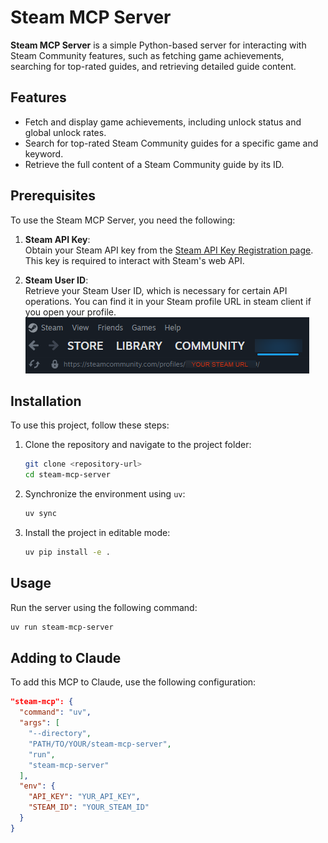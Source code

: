 # Steam MCP Server

**Steam MCP Server** is a simple Python-based server for interacting with Steam Community features, such as fetching game achievements, searching for top-rated guides, and retrieving detailed guide content.

## Features

- Fetch and display game achievements, including unlock status and global unlock rates.
- Search for top-rated Steam Community guides for a specific game and keyword.
- Retrieve the full content of a Steam Community guide by its ID.

## Prerequisites

To use the Steam MCP Server, you need the following:

1. **Steam API Key**:  
   Obtain your Steam API key from the [Steam API Key Registration page](https://steamcommunity.com/dev/apikey).  
   This key is required to interact with Steam's web API.

2. **Steam User ID**:  
   Retrieve your Steam User ID, which is necessary for certain API operations. You can find it in your Steam profile URL in steam client if you open your profile.
    ![Where to find your Steam profile URL](assets/steam-profile-url.png)

## Installation

To use this project, follow these steps:

1. Clone the repository and navigate to the project folder:
   ```bash
   git clone <repository-url>
   cd steam-mcp-server
   ```

2. Synchronize the environment using `uv`:
   ```bash
   uv sync
   ```

3. Install the project in editable mode:
   ```bash
   uv pip install -e .
   ```

## Usage

Run the server using the following command:
```bash
uv run steam-mcp-server
```

## Adding to Claude

To add this MCP to Claude, use the following configuration:

```json
"steam-mcp": {
  "command": "uv",
  "args": [
    "--directory",
    "PATH/TO/YOUR/steam-mcp-server",
    "run",
    "steam-mcp-server"
  ],
  "env": {
    "API_KEY": "YUR_API_KEY",
    "STEAM_ID": "YOUR_STEAM_ID"
  }
}
```